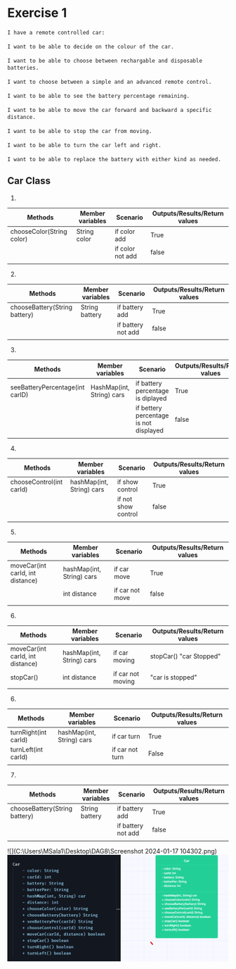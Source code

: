 # Exercise 1

```
I have a remote controlled car:

I want to be able to decide on the colour of the car.

I want to be able to choose between rechargable and disposable batteries.

I want to choose between a simple and an advanced remote control.

I want to be able to see the battery percentage remaining.

I want to be able to move the car forward and backward a specific distance.

I want to be able to stop the car from moving.

I want to be able to turn the car left and right.

I want to be able to replace the battery with either kind as needed.
```
## Car Class

1.
| Methods                   | Member variables | Scenario         | Outputs/Results/Return values |
|---------------------------|------------------|------------------|-------------------------------|
| chooseColor(String color) | String color     | if color add     | True                          |
|                           |                  | if color not add | false                         |
|                           |                  |                  |

2.
| Methods                       | Member variables | Scenario           | Outputs/Results/Return values |
|-------------------------------|------------------|--------------------|-------------------------------|
| chooseBattery(String battery) | String battery   | if battery add     | True                          |
|                               |                  | if battery not add | false                         |
|                               |                  |                    |

3.
| Methods                         | Member variables          | Scenario                               | Outputs/Results/Return values |
|---------------------------------|---------------------------|----------------------------------------|-------------------------------|
| seeBatteryPercentage(int carID) | HashMap(int, String) cars | if battery percentage is diplayed      | True                          |
|                                 |                           | if bettery percentage is not displayed | false                         |
|                                 |                           |                                        |
4.
| Methods                  | Member variables          | Scenario            | Outputs/Results/Return values |
|--------------------------|---------------------------|---------------------|-------------------------------|
| chooseControl(int carId) | hashMap(int, String) cars | if show control     | True                          |
|                          |                           | if not show control | false                         |
|                          |                           |                     |

5.
| Methods                          | Member variables          | Scenario        | Outputs/Results/Return values |
|----------------------------------|---------------------------|-----------------|-------------------------------|
| moveCar(int carId, int distance) | hashMap(int, String) cars | if car move     | True                          |
|                                  | int distance              | if car not move | false                         |
|                                  |                           |                 |

6.
| Methods                          | Member variables          | Scenario          | Outputs/Results/Return values |
|----------------------------------|---------------------------|-------------------|-------------------------------|
| moveCar(int carId, int distance) | hashMap(int, String) cars | if car moving     | stopCar() "car Stopped"       |
| stopCar()                        | int distance              | if car not moving | "car is stopped"              |
|                                  |                           |                   |

6.
| Methods              | Member variables          | Scenario        | Outputs/Results/Return values |
|----------------------|---------------------------|-----------------|-------------------------------|
| turnRight(int carId) | hashMap(int, String) cars | if car turn     | True                          |
| turnLeft(int carId)  |                           | if car not turn | False                         |
|                      |                           |                 |



7.
| Methods                       | Member variables | Scenario           | Outputs/Results/Return values |
|-------------------------------|------------------|--------------------|-------------------------------|
| chooseBattery(String battery) | String battery   | if battery add     | True                          |
|                               |                  | if battery not add | false                         |
|                               |                  |                    |

![](C:\Users\MSala1\Desktop\DAG8\Screenshot 2024-01-17 104302.png)
![img.png](img.png)